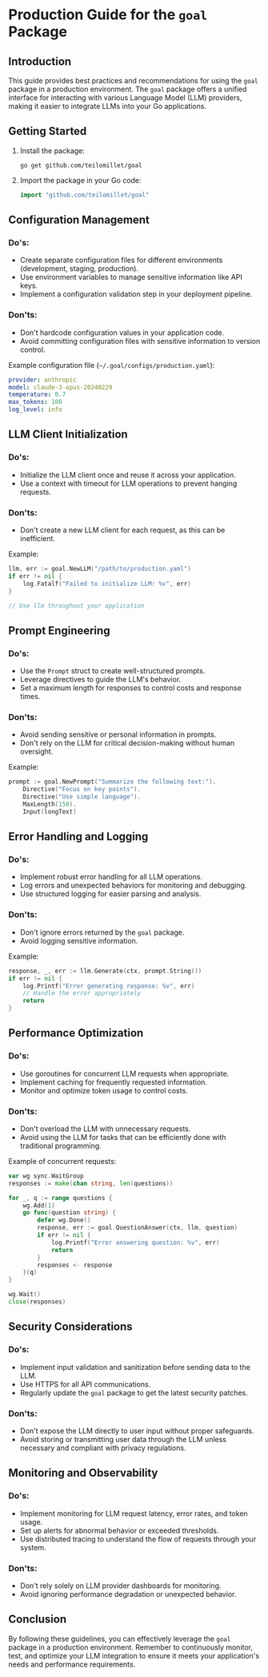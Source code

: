 # Production Guide for the `goal` Package

## Introduction

This guide provides best practices and recommendations for using the `goal` package in a production environment. The `goal` package offers a unified interface for interacting with various Language Model (LLM) providers, making it easier to integrate LLMs into your Go applications.

## Getting Started

1. Install the package:
   ```
   go get github.com/teilomillet/goal
   ```

2. Import the package in your Go code:
   ```go
   import "github.com/teilomillet/goal"
   ```

## Configuration Management

### Do's:
- Create separate configuration files for different environments (development, staging, production).
- Use environment variables to manage sensitive information like API keys.
- Implement a configuration validation step in your deployment pipeline.

### Don'ts:
- Don't hardcode configuration values in your application code.
- Avoid committing configuration files with sensitive information to version control.

Example configuration file (`~/.goal/configs/production.yaml`):

```yaml
provider: anthropic
model: claude-3-opus-20240229
temperature: 0.7
max_tokens: 100
log_level: info
```

## LLM Client Initialization

### Do's:
- Initialize the LLM client once and reuse it across your application.
- Use a context with timeout for LLM operations to prevent hanging requests.

### Don'ts:
- Don't create a new LLM client for each request, as this can be inefficient.

Example:

```go
llm, err := goal.NewLLM("/path/to/production.yaml")
if err != nil {
    log.Fatalf("Failed to initialize LLM: %v", err)
}

// Use llm throughout your application
```

## Prompt Engineering

### Do's:
- Use the `Prompt` struct to create well-structured prompts.
- Leverage directives to guide the LLM's behavior.
- Set a maximum length for responses to control costs and response times.

### Don'ts:
- Avoid sending sensitive or personal information in prompts.
- Don't rely on the LLM for critical decision-making without human oversight.

Example:

```go
prompt := goal.NewPrompt("Summarize the following text:").
    Directive("Focus on key points").
    Directive("Use simple language").
    MaxLength(150).
    Input(longText)
```

## Error Handling and Logging

### Do's:
- Implement robust error handling for all LLM operations.
- Log errors and unexpected behaviors for monitoring and debugging.
- Use structured logging for easier parsing and analysis.

### Don'ts:
- Don't ignore errors returned by the `goal` package.
- Avoid logging sensitive information.

Example:

```go
response, _, err := llm.Generate(ctx, prompt.String())
if err != nil {
    log.Printf("Error generating response: %v", err)
    // Handle the error appropriately
    return
}
```

## Performance Optimization

### Do's:
- Use goroutines for concurrent LLM requests when appropriate.
- Implement caching for frequently requested information.
- Monitor and optimize token usage to control costs.

### Don'ts:
- Don't overload the LLM with unnecessary requests.
- Avoid using the LLM for tasks that can be efficiently done with traditional programming.

Example of concurrent requests:

```go
var wg sync.WaitGroup
responses := make(chan string, len(questions))

for _, q := range questions {
    wg.Add(1)
    go func(question string) {
        defer wg.Done()
        response, err := goal.QuestionAnswer(ctx, llm, question)
        if err != nil {
            log.Printf("Error answering question: %v", err)
            return
        }
        responses <- response
    }(q)
}

wg.Wait()
close(responses)
```

## Security Considerations

### Do's:
- Implement input validation and sanitization before sending data to the LLM.
- Use HTTPS for all API communications.
- Regularly update the `goal` package to get the latest security patches.

### Don'ts:
- Don't expose the LLM directly to user input without proper safeguards.
- Avoid storing or transmitting user data through the LLM unless necessary and compliant with privacy regulations.

## Monitoring and Observability

### Do's:
- Implement monitoring for LLM request latency, error rates, and token usage.
- Set up alerts for abnormal behavior or exceeded thresholds.
- Use distributed tracing to understand the flow of requests through your system.

### Don'ts:
- Don't rely solely on LLM provider dashboards for monitoring.
- Avoid ignoring performance degradation or unexpected behavior.

## Conclusion

By following these guidelines, you can effectively leverage the `goal` package in a production environment. Remember to continuously monitor, test, and optimize your LLM integration to ensure it meets your application's needs and performance requirements.

